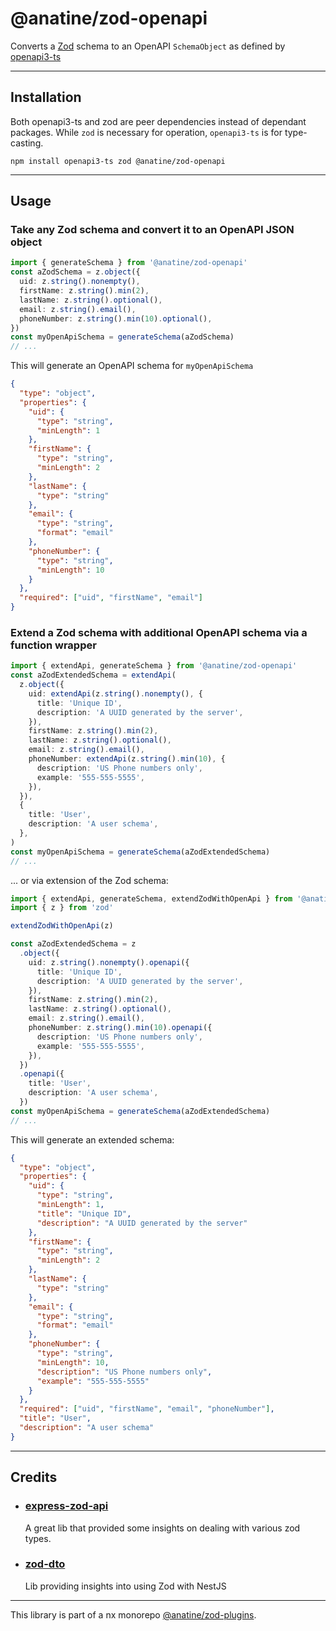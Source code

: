 # @anatine/zod-openapi

Converts a [Zod](https://github.com/colinhacks/zod) schema to an OpenAPI `SchemaObject` as defined by [openapi3-ts](https://www.npmjs.com/package/openapi3-ts)

---

## Installation

Both openapi3-ts and zod are peer dependencies instead of dependant packages.
While `zod` is necessary for operation, `openapi3-ts` is for type-casting.

```shell
npm install openapi3-ts zod @anatine/zod-openapi
```

---

## Usage

### Take any Zod schema and convert it to an OpenAPI JSON object

```typescript
import { generateSchema } from '@anatine/zod-openapi'
const aZodSchema = z.object({
  uid: z.string().nonempty(),
  firstName: z.string().min(2),
  lastName: z.string().optional(),
  email: z.string().email(),
  phoneNumber: z.string().min(10).optional(),
})
const myOpenApiSchema = generateSchema(aZodSchema)
// ...
```

This will generate an OpenAPI schema for `myOpenApiSchema`

```json
{
  "type": "object",
  "properties": {
    "uid": {
      "type": "string",
      "minLength": 1
    },
    "firstName": {
      "type": "string",
      "minLength": 2
    },
    "lastName": {
      "type": "string"
    },
    "email": {
      "type": "string",
      "format": "email"
    },
    "phoneNumber": {
      "type": "string",
      "minLength": 10
    }
  },
  "required": ["uid", "firstName", "email"]
}
```

### Extend a Zod schema with additional OpenAPI schema via a function wrapper

```typescript
import { extendApi, generateSchema } from '@anatine/zod-openapi'
const aZodExtendedSchema = extendApi(
  z.object({
    uid: extendApi(z.string().nonempty(), {
      title: 'Unique ID',
      description: 'A UUID generated by the server',
    }),
    firstName: z.string().min(2),
    lastName: z.string().optional(),
    email: z.string().email(),
    phoneNumber: extendApi(z.string().min(10), {
      description: 'US Phone numbers only',
      example: '555-555-5555',
    }),
  }),
  {
    title: 'User',
    description: 'A user schema',
  },
)
const myOpenApiSchema = generateSchema(aZodExtendedSchema)
// ...
```

... or via extension of the Zod schema:

```typescript
import { extendApi, generateSchema, extendZodWithOpenApi } from '@anatine/zod-openapi'
import { z } from 'zod'

extendZodWithOpenApi(z)

const aZodExtendedSchema = z
  .object({
    uid: z.string().nonempty().openapi({
      title: 'Unique ID',
      description: 'A UUID generated by the server',
    }),
    firstName: z.string().min(2),
    lastName: z.string().optional(),
    email: z.string().email(),
    phoneNumber: z.string().min(10).openapi({
      description: 'US Phone numbers only',
      example: '555-555-5555',
    }),
  })
  .openapi({
    title: 'User',
    description: 'A user schema',
  })
const myOpenApiSchema = generateSchema(aZodExtendedSchema)
// ...
```

This will generate an extended schema:

```json
{
  "type": "object",
  "properties": {
    "uid": {
      "type": "string",
      "minLength": 1,
      "title": "Unique ID",
      "description": "A UUID generated by the server"
    },
    "firstName": {
      "type": "string",
      "minLength": 2
    },
    "lastName": {
      "type": "string"
    },
    "email": {
      "type": "string",
      "format": "email"
    },
    "phoneNumber": {
      "type": "string",
      "minLength": 10,
      "description": "US Phone numbers only",
      "example": "555-555-5555"
    }
  },
  "required": ["uid", "firstName", "email", "phoneNumber"],
  "title": "User",
  "description": "A user schema"
}
```

---

## Credits

- ### [express-zod-api](https://github.com/RobinTail/express-zod-api)

  A great lib that provided some insights on dealing with various zod types.

- ### [zod-dto](https://github.com/kbkk/abitia/tree/master/packages/zod-dto)

  Lib providing insights into using Zod with NestJS

---

This library is part of a nx monorepo [@anatine/zod-plugins](https://github.com/anatine/zod-plugins).

